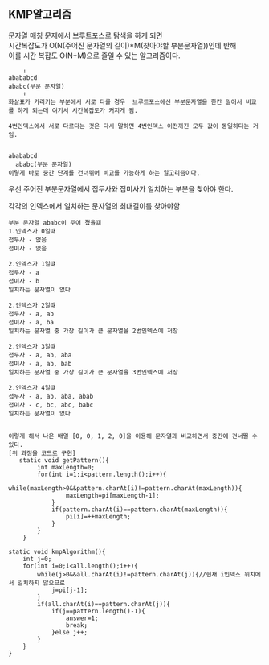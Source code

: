<h2>KMP알고리즘</h2>
문자열 매칭 문제에서 브루트포스로 탐색을 하게 되면<br>
시간복잡도가 O(N(주어진 문자열의 길이)*M(찾아야할 부분문자열))인데 반해<br>
이를 시간 복잡도 O(N+M)으로 줄일 수 있는 알고리즘이다.

```
    ↓
abababcd
ababc(부분 문자열)
    ↑
화살표가 가리키는 부분에서 서로 다를 경우  브루트포스에선 부분문자열을 한칸 밀어서 비교를 하게 되는데 여기서 시간복잡도가 커지게 됨.

4번인덱스에서 서로 다르다는 것은 다시 말하면 4번인덱스 이전까진 모두 값이 동일하다는 거임.

    
abababcd
  ababc(부분 문자열)
이렇게 바로 중간 단계를 건너뛰어 비교를 가능하게 하는 알고리즘이다.
```

우선 주어진 부분문자열에서 접두사와 접미사가 일치하는 부분을 찾아야 한다.

각각의 인덱스에서 일치하는 문자열의 최대길이를 찾아야함
```
부분 문자열 ababc이 주어 졌을떄
1.인덱스가 0일때
접두사 - 없음
접미사 - 없음

2.인덱스가 1일떄
접두사 - a
접미사 - b
일치하는 문자열이 없다

2.인덱스가 2일떄
접두사 - a, ab
접미사 - a, ba
일치하는 문자열 중 가장 길이가 큰 문자열을 2번인덱스에 저장

2.인덱스가 3일떄
접두사 - a, ab, aba
접미사 - a, ab, bab
일치하는 문자열 중 가장 길이가 큰 문자열을 3번인덱스에 저장

2.인덱스가 4일떄
접두사 - a, ab, aba, abab
접미사 - c, bc, abc, babc
일치하는 문자열이 없다


이렇게 해서 나온 배열 [0, 0, 1, 2, 0]을 이용해 문자열과 비교하면서 중간에 건너뛸 수 있다.
[위 과정을 코드로 구현]
   static void getPattern(){
        int maxLength=0;
        for(int i=1;i<pattern.length();i++){
            while(maxLength>0&&pattern.charAt(i)!=pattern.charAt(maxLength)){
                maxLength=pi[maxLength-1];
            }
            if(pattern.charAt(i)==pattern.charAt(maxLength)){
                pi[i]=++maxLength;
            }
        }
    }
```
    static void kmpAlgorithm(){
        int j=0;
        for(int i=0;i<all.length();i++){
            while(j>0&&all.charAt(i)!=pattern.charAt(j)){//현재 i인덱스 위치에서 일치하지 않으므로
                j=pi[j-1];
            }
            if(all.charAt(i)==pattern.charAt(j)){
                if(j==pattern.length()-1){
                    answer=1;
                    break;
                }else j++;
            }
        }
    }
```

```
